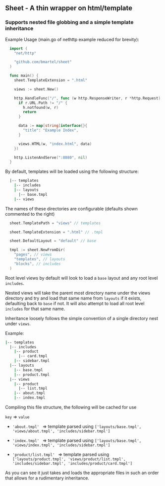 
## Sheet - A thin wrapper on html/template
###  Supports nested file globbing and a simple template inheritance

Example Usage (main.go of nethttp example reduced for brevity):

```go
  import (
  	"net/http"

  	"github.com/bmartel/sheet"
  )

  func main() {
  	sheet.TemplateExtension = ".html"

  	views := sheet.New()

  	http.HandleFunc("/", func (w http.ResponseWriter, r *http.Request) {
      if r.URL.Path != "/" {
        h.notfound(w, r)
        return
      }

      data := map[string]interface{}{
        "title": "Example Index",
      }

      views.HTML(w, "index.html", data)
  	})

  	http.ListenAndServe(":8080", nil)
  }
```

By default, templates will be loaded using the following structure:

```bash
  |-- templates
    |-- includes
    |-- layouts
      |-- base.tmpl
    |-- views
```

The names of these directories are configurable (defaults shown commented to the right)

```go
  sheet.TemplatePath = "views" // templates

  sheet.TemplateExtension = ".html" // .tmpl

  sheet.DefaultLayout = "default" // base

  tmpl := sheet.NewFromDir(
    "pages", // views
    "templates", // layouts
    "blocks", // includes
  )
```

Root level views by default will look to load a `base` layout and any root level `includes`.

Nested views will take the parent most directory name under the views directory and try and
load that same name from `layouts` if it exists, defaulting back to `base` if not. It will also
attempt to load all root level `includes` for that same name.

Inheritance loosely follows the simple convention of a single directory nest under `views`.

Example:

```bash
|-- templates
  |-- includes
    |-- product
      |-- card.tmpl
    |-- sidebar.tmpl
  |-- layouts
    |-- base.tmpl
    |-- product.tmpl
  |-- views
    |-- product
      |-- list.tmpl
    |-- about.tmpl
    |-- index.tmpl
```

Compiling this file structure, the following will be cached for use


`key` => `value`

- `'about.tmpl' ` => template parsed using `['layouts/base.tmpl', 'views/about.tmpl', 'includes/sidebar.tmpl']`

- `'index.tmpl' ` => template parsed using `['layouts/base.tmpl', 'views/index.tmpl', 'includes/sidebar.tmpl']`

- `'product/list.tmpl' ` => template parsed using `['layouts/product.tmpl', 'views/product/list.tmpl', 'includes/sidebar.tmpl',
 'includes/product/card.tmpl']`


As you can see it just takes and loads the appropriate files in such an order that allows for a rudimentary inheritance.
